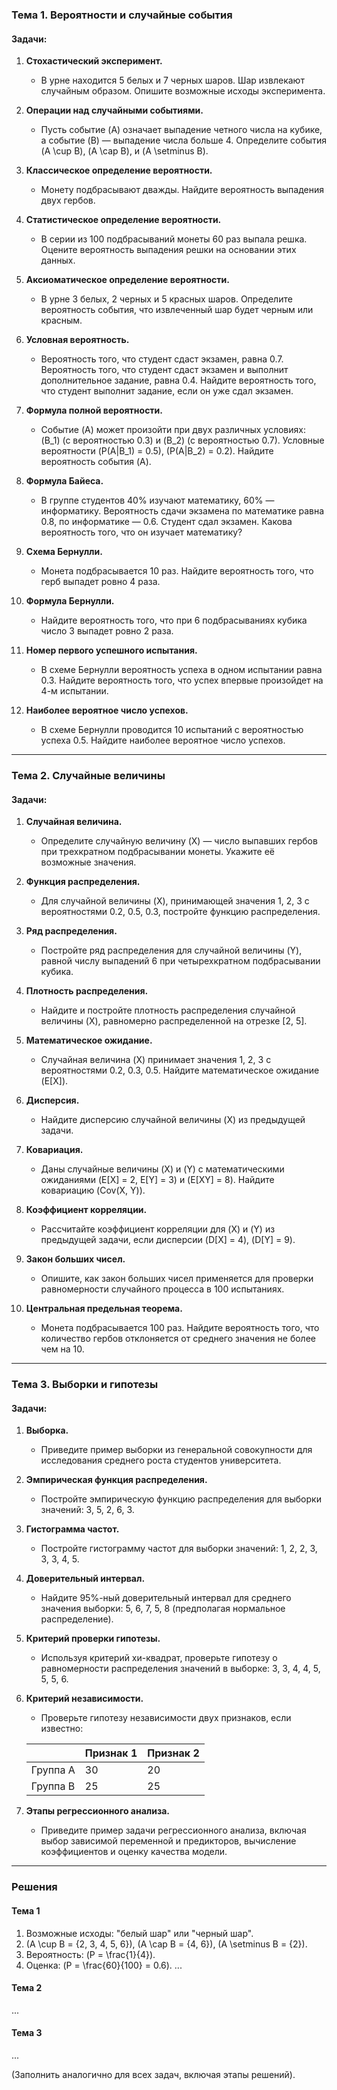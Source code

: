 ### Тема 1. Вероятности и случайные события

#### Задачи:
1. **Стохастический эксперимент.**
   - В урне находится 5 белых и 7 черных шаров. Шар извлекают случайным образом. Опишите возможные исходы эксперимента.

2. **Операции над случайными событиями.**
   - Пусть событие \(A\) означает выпадение четного числа на кубике, а событие \(B\) — выпадение числа больше 4. Определите события \(A \cup B\), \(A \cap B\), и \(A \setminus B\).

3. **Классическое определение вероятности.**
   - Монету подбрасывают дважды. Найдите вероятность выпадения двух гербов.

4. **Статистическое определение вероятности.**
   - В серии из 100 подбрасываний монеты 60 раз выпала решка. Оцените вероятность выпадения решки на основании этих данных.

5. **Аксиоматическое определение вероятности.**
   - В урне 3 белых, 2 черных и 5 красных шаров. Определите вероятность события, что извлеченный шар будет черным или красным.

6. **Условная вероятность.**
   - Вероятность того, что студент сдаст экзамен, равна 0.7. Вероятность того, что студент сдаст экзамен и выполнит дополнительное задание, равна 0.4. Найдите вероятность того, что студент выполнит задание, если он уже сдал экзамен.

7. **Формула полной вероятности.**
   - Событие \(A\) может произойти при двух различных условиях: \(B_1\) (с вероятностью 0.3) и \(B_2\) (с вероятностью 0.7). Условные вероятности \(P(A|B_1) = 0.5\), \(P(A|B_2) = 0.2\). Найдите вероятность события \(A\).

8. **Формула Байеса.**
   - В группе студентов 40% изучают математику, 60% — информатику. Вероятность сдачи экзамена по математике равна 0.8, по информатике — 0.6. Студент сдал экзамен. Какова вероятность того, что он изучает математику?

9. **Схема Бернулли.**
   - Монета подбрасывается 10 раз. Найдите вероятность того, что герб выпадет ровно 4 раза.

10. **Формула Бернулли.**
    - Найдите вероятность того, что при 6 подбрасываниях кубика число 3 выпадет ровно 2 раза.

11. **Номер первого успешного испытания.**
    - В схеме Бернулли вероятность успеха в одном испытании равна 0.3. Найдите вероятность того, что успех впервые произойдет на 4-м испытании.

12. **Наиболее вероятное число успехов.**
    - В схеме Бернулли проводится 10 испытаний с вероятностью успеха 0.5. Найдите наиболее вероятное число успехов.

---

### Тема 2. Случайные величины

#### Задачи:
1. **Случайная величина.**
   - Определите случайную величину \(X\) — число выпавших гербов при трехкратном подбрасывании монеты. Укажите её возможные значения.

2. **Функция распределения.**
   - Для случайной величины \(X\), принимающей значения 1, 2, 3 с вероятностями 0.2, 0.5, 0.3, постройте функцию распределения.

3. **Ряд распределения.**
   - Постройте ряд распределения для случайной величины \(Y\), равной числу выпадений 6 при четырехкратном подбрасывании кубика.

4. **Плотность распределения.**
   - Найдите и постройте плотность распределения случайной величины \(X\), равномерно распределенной на отрезке [2, 5].

5. **Математическое ожидание.**
   - Случайная величина \(X\) принимает значения 1, 2, 3 с вероятностями 0.2, 0.3, 0.5. Найдите математическое ожидание \(E[X]\).

6. **Дисперсия.**
   - Найдите дисперсию случайной величины \(X\) из предыдущей задачи.

7. **Ковариация.**
   - Даны случайные величины \(X\) и \(Y\) с математическими ожиданиями \(E[X] = 2, E[Y] = 3\) и \(E[XY] = 8\). Найдите ковариацию \(Cov(X, Y)\).

8. **Коэффициент корреляции.**
   - Рассчитайте коэффициент корреляции для \(X\) и \(Y\) из предыдущей задачи, если дисперсии \(D[X] = 4\), \(D[Y] = 9\).

9. **Закон больших чисел.**
   - Опишите, как закон больших чисел применяется для проверки равномерности случайного процесса в 100 испытаниях.

10. **Центральная предельная теорема.**
    - Монета подбрасывается 100 раз. Найдите вероятность того, что количество гербов отклоняется от среднего значения не более чем на 10.

---

### Тема 3. Выборки и гипотезы

#### Задачи:
1. **Выборка.**
   - Приведите пример выборки из генеральной совокупности для исследования среднего роста студентов университета.

2. **Эмпирическая функция распределения.**
   - Постройте эмпирическую функцию распределения для выборки значений: 3, 5, 2, 6, 3.

3. **Гистограмма частот.**
   - Постройте гистограмму частот для выборки значений: 1, 2, 2, 3, 3, 3, 4, 5.

4. **Доверительный интервал.**
   - Найдите 95%-ный доверительный интервал для среднего значения выборки: 5, 6, 7, 5, 8 (предполагая нормальное распределение).

5. **Критерий проверки гипотезы.**
   - Используя критерий хи-квадрат, проверьте гипотезу о равномерности распределения значений в выборке: 3, 3, 4, 4, 5, 5, 5, 6.

6. **Критерий независимости.**
   - Проверьте гипотезу независимости двух признаков, если известно:

   |          | Признак 1 | Признак 2 |
   |----------|-----------|-----------|
   | Группа A | 30        | 20        |
   | Группа B | 25        | 25        |

7. **Этапы регрессионного анализа.**
   - Приведите пример задачи регрессионного анализа, включая выбор зависимой переменной и предикторов, вычисление коэффициентов и оценку качества модели.

---

### Решения

#### Тема 1
1. Возможные исходы: "белый шар" или "черный шар".
2. \(A \cup B = \{2, 3, 4, 5, 6\}\), \(A \cap B = \{4, 6\}\), \(A \setminus B = \{2\}\).
3. Вероятность: \(P = \frac{1}{4}\).
4. Оценка: \(P = \frac{60}{100} = 0.6\).
...

#### Тема 2
...

#### Тема 3
...

(Заполнить аналогично для всех задач, включая этапы решений).

